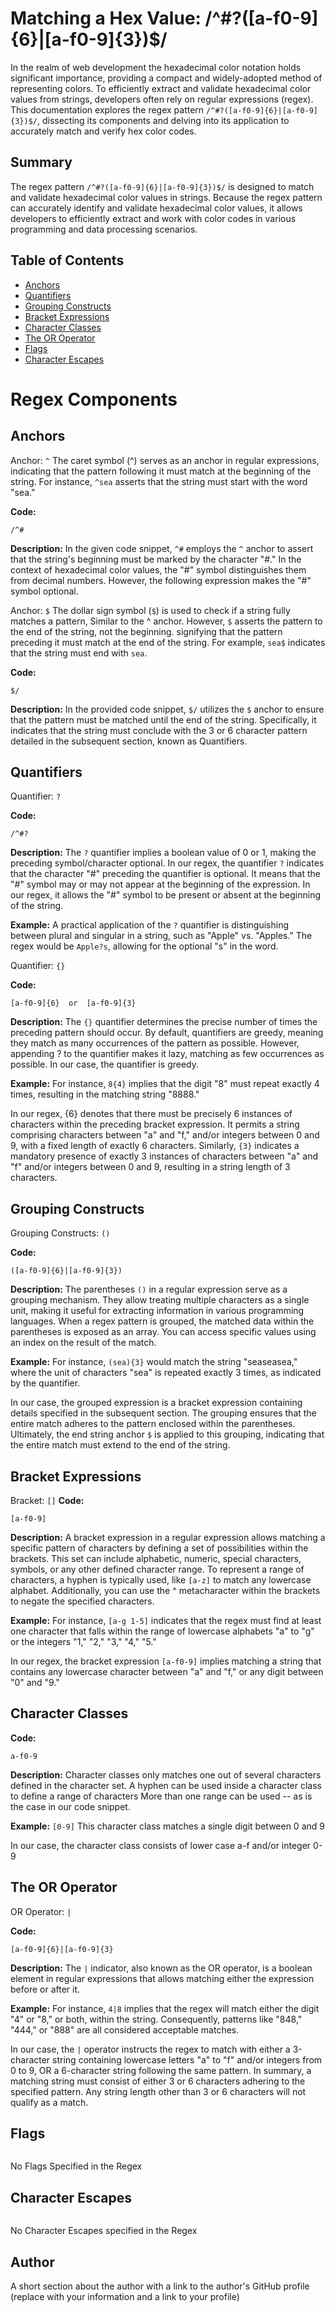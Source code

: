 # Matching a Hex Value: /^#?([a-f0-9]{6}|[a-f0-9]{3})$/

In the realm of web development the hexadecimal color notation holds significant importance, providing a compact and widely-adopted method of representing colors. To efficiently extract and validate hexadecimal color values from strings, developers often rely on regular expressions (regex). This documentation explores the regex pattern `/^#?([a-f0-9]{6}|[a-f0-9]{3})$/`, dissecting its components and delving into its application to accurately match and verify hex color codes.

## Summary

The regex pattern `/^#?([a-f0-9]{6}|[a-f0-9]{3})$/`
 is designed to match and validate hexadecimal color values in strings. Because the regex pattern can accurately identify and validate hexadecimal color values, it allows developers to efficiently extract and work with color codes in various programming and data processing scenarios.

## Table of Contents

- [Anchors](#anchors)
- [Quantifiers](#quantifiers)
- [Grouping Constructs](#grouping-constructs)
- [Bracket Expressions](#bracket-expressions)
- [Character Classes](#character-classes)
- [The OR Operator](#the-or-operator)
- [Flags](#flags)
- [Character Escapes](#character-escapes)

# Regex Components

## **Anchors**
Anchor: `^`
The caret symbol (^) serves as an anchor in regular expressions, indicating that the pattern following it must match at the beginning of the string. For instance, `^sea` asserts that the string must start with the word "sea."

**Code:**
```
/^#
```

**Description:**
In the given code snippet, `^#` employs the `^` anchor to assert that the string's beginning must be marked by the character "#." In the context of hexadecimal color values, the "#" symbol distinguishes them from decimal numbers. However, the following expression makes the "#" symbol optional.

Anchor: `$`
The dollar sign symbol (`$`) is used to check if a string fully matches a pattern, Similar to the ^ anchor. However, `$` asserts the pattern to the end of the string, not the beginning. signifying that the pattern preceding it must match at the end of the string. For example, `sea$` indicates that the string must end with `sea`.

**Code:** 
```
$/
```

**Description:**
In the provided code snippet, `$/` utilizes the `$` anchor to ensure that the pattern must be matched until the end of the string. Specifically, it indicates that the string must conclude with the 3 or 6 character pattern detailed in the subsequent section, known as Quantifiers.

## **Quantifiers**
Quantifier: `?`

**Code:**
```
/^#?
```

**Description:**
The `?` quantifier implies a boolean value of 0 or 1, making the preceding symbol/character optional. In our regex, the quantifier `?` indicates that the character "#" preceding the quantifier is optional. It means that the "#" symbol may or may not appear at the beginning of the expression. In our regex, it allows the "#" symbol to be present or absent at the beginning of the string.

**Example:**
A practical application of the `?` quantifier is distinguishing between plural and singular in a string, such as "Apple" vs. "Apples." The regex would be `Apple?s`, allowing for the optional "s" in the word.

Quantifier: `{}`

**Code:**
```
[a-f0-9]{6}  or  [a-f0-9]{3}
```
**Description:**
The `{}` quantifier determines the precise number of times the preceding pattern should occur. By default, quantifiers are greedy, meaning they match as many occurrences of the pattern as possible. However, appending ? to the quantifier makes it lazy, matching as few occurrences as possible. In our case, the quantifier is greedy.

**Example:**
For instance, `8{4}` implies that the digit "8" must repeat exactly 4 times, resulting in the matching string "8888."

In our regex, {6} denotes that there must be precisely 6 instances of characters within the preceding bracket expression. It permits a string comprising characters between "a" and "f," and/or integers between 0 and 9, with a fixed length of exactly 6 characters. Similarly, `{3}` indicates a mandatory presence of exactly 3 instances of characters between "a" and "f" and/or integers between 0 and 9, resulting in a string length of 3 characters.

## **Grouping Constructs**
Grouping  Constructs: `()`

**Code:** 
```
([a-f0-9]{6}|[a-f0-9]{3})
```

**Description:**
The parentheses `()` in a regular expression serve as a grouping mechanism. They allow treating multiple characters as a single unit, making it useful for extracting information in various programming languages. When a regex pattern is grouped, the matched data within the parentheses is exposed as an array. You can access specific values using an index on the result of the match.

**Example:**
For instance, `(sea){3}` would match the string "seaseasea," where the unit of characters "sea" is repeated exactly 3 times, as indicated by the quantifier.

In our case, the grouped expression is a bracket expression containing details specified in the subsequent section. The grouping ensures that the entire match adheres to the pattern enclosed within the parentheses. Ultimately, the end string anchor `$` is applied to this grouping, indicating that the entire match must extend to the end of the string.

## **Bracket Expressions**
Bracket: `[]`
**Code:** 
```
[a-f0-9]
```

**Description:**
A bracket expression in a regular expression allows matching a specific pattern of characters by defining a set of possibilities within the brackets. This set can include alphabetic, numeric, special characters, symbols, or any other defined character range. To represent a range of characters, a hyphen is typically used, like `[a-z]` to match any lowercase alphabet. Additionally, you can use the ^ metacharacter within the brackets to negate the specified characters.

**Example:**
For instance, `[a-g 1-5]` indicates that the regex must find at least one character that falls within the range of lowercase alphabets "a" to "g" or the integers "1," "2," "3," "4," "5."

In our regex, the bracket expression `[a-f0-9]` implies matching a string that contains any lowercase character between "a" and "f," or any digit between "0" and "9."

## **Character Classes**
**Code:** 
```
a-f0-9 
```

**Description:** 
Character classes only matches one out of several characters defined in the character set. A hyphen can be used inside a character class to define a range of characters More than one range can be used -- as is the case in our code snippet.

**Example:** 
`[0-9]` This character class matches a single digit between 0 and 9

In our case, the character class consists of lower case a-f and/or integer 0-9

## **The OR Operator**
OR Operator: `|`

**Code:** 
```
[a-f0-9]{6}|[a-f0-9]{3}
```
**Description:**
The `|` indicator, also known as the OR operator, is a boolean element in regular expressions that allows matching either the expression before or after it.

**Example:**
For instance, `4|8` implies that the regex will match either the digit "4" or "8," or both, within the string. Consequently, patterns like "848," "444," or "888" are all considered acceptable matches.

In our case, the `|` operator instructs the regex to match with either a 3-character string containing lowercase letters "a" to "f" and/or integers from 0 to 9, OR a 6-character string following the same pattern. In summary, a matching string must consist of either 3 or 6 characters adhering to the specified pattern. Any string length other than 3 or 6 characters will not qualify as a match.

## **Flags**
```
```
No Flags Specified in the Regex

## **Character Escapes**
```
```
No Character Escapes specified in the Regex

## **Author**

A short section about the author with a link to the author's GitHub profile (replace with your information and a link to your profile)

